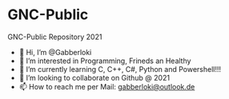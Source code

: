 # GNC-Public
GNC-Public Repository 2021


- 👋 Hi, I’m @Gabberloki
- 👀 I’m interested in Programming, Frineds an Healthy
- 🌱 I’m currently learning C, C++, C#, Python and Powershell!!!
- 💞️ I’m looking to collaborate on Github @ 2021
- 📫 How to reach me per Mail: gabberloki@outlook.de

<!---
Gabberloki/Gabberloki is a ✨ special ✨ repository because its `README.md` (this file) appears on your GitHub profile.
You can click the Preview link to take a look at your changes.
--->
